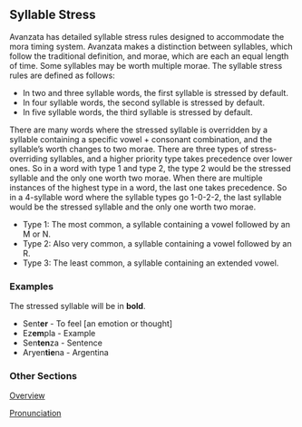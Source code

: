 ## Syllable Stress  
Avanzata has detailed syllable stress rules designed to accommodate the mora timing system. Avanzata makes a distinction between syllables, which follow the traditional definition, and morae, which are each an equal length of time. Some syllables may be worth multiple morae. The syllable stress rules are defined as follows:

- In two and three syllable words, the first syllable is stressed by default.  
- In four syllable words, the second syllable is stressed by default.  
- In five syllable words, the third syllable is stressed by default.

There are many words where the stressed syllable is overridden by a syllable containing a specific vowel \+ consonant combination, and the syllable’s worth changes to two morae. There are three types of stress-overriding syllables, and a higher priority type takes precedence over lower ones. So in a word with type 1 and type 2, the type 2 would be the stressed syllable and the only one worth two morae. When there are multiple instances of the highest type in a word, the last one takes precedence. So in a 4-syllable word where the syllable types go 1-0-2-2, the last syllable would be the stressed syllable and the only one worth two morae.

- Type 1: The most common, a syllable containing a vowel followed by an M or N.  
- Type 2: Also very common, a syllable containing a vowel followed by an R.  
- Type 3: The least common, a syllable containing an extended vowel.

### Examples
The stressed syllable will be in **bold**.
- Sent**er** - To feel [an emotion or thought]
- Ez**em**pla - Example
- Sen**ten**za - Sentence
- Aryen**tie**na - Argentina

### Other Sections
[Overview](README.md)

[Pronunciation](Pronunciation.md)
